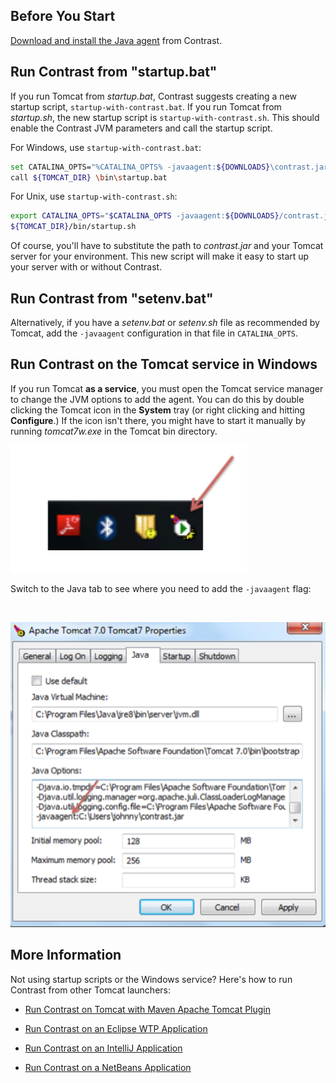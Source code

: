 <!--
title: "Configuration on Tomcat"
description: "Tomcat configuration process using Windows or startup script"
tags: "java agent configuration Tomcat"
-->

## Before You Start 

[Download and install the Java agent](installation-javastandard.html) from Contrast.

## Run Contrast from "startup.bat"

If you run Tomcat from *startup.bat*, Contrast suggests creating a new startup script, `startup-with-contrast.bat`. If you run Tomcat from *startup.sh*, the new startup script is `startup-with-contrast.sh`. This should enable the Contrast JVM parameters and call the startup script. 

For Windows, use `startup-with-contrast.bat`:

``` sh
set CATALINA_OPTS="%CATALINA_OPTS% -javaagent:${DOWNLOADS}\contrast.jar"
call ${TOMCAT_DIR} \bin\startup.bat
```

For Unix, use `startup-with-contrast.sh`:

``` sh
export CATALINA_OPTS="$CATALINA_OPTS -javaagent:${DOWNLOADS}/contrast.jar"
${TOMCAT_DIR}/bin/startup.sh
```

Of course, you'll have to substitute the path to *contrast.jar* and your Tomcat server for your environment. This new script will make it easy to start up your server with or without Contrast.

## Run Contrast from "setenv.bat"

Alternatively, if you have a *setenv.bat* or *setenv.sh* file as recommended by Tomcat, add the `-javaagent` configuration in that file in `CATALINA_OPTS`.

## Run Contrast on the Tomcat service in Windows

If you run Tomcat **as a service**, you must open the Tomcat service manager to change the JVM options to add the agent. You can do this by double clicking the Tomcat icon in the **System** tray (or right clicking and hitting **Configure**.) If the icon isn't there, you might have to start it manually by running *tomcat7w.exe* in the Tomcat bin directory.

<a href="assets/images/KB2-a01_1.png" rel="lightbox" title="System Tray Icon"><img class="thumbnail" src="assets/images/KB2-a01_1.png"/></a>

Switch to the Java tab to see where you need to add the `-javaagent` flag:

<br>

<a href="assets/images/KB2-a01_2.png" rel="lightbox" title="Tomcat Properties"><img class="thumbnail" src="assets/images/KB2-a01_2.png"/></a>

## More Information

Not using startup scripts or the Windows service? Here's how to run Contrast from other Tomcat launchers:

- [Run Contrast on Tomcat with Maven Apache Tomcat Plugin](installation-javaserver.html#apache)

- [Run Contrast on an Eclipse WTP Application](installation-javaserver.html#eclipse)

- [Run Contrast on an IntelliJ Application](installation-javaserver.html#intellij)

- [Run Contrast on a NetBeans Application](installation-javaserver.html#netbeans)
